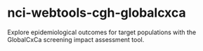 # nci-webtools-cgh-globalcxca

Explore epidemiological outcomes for target populations with the GlobalCxCa screening impact assessment tool.